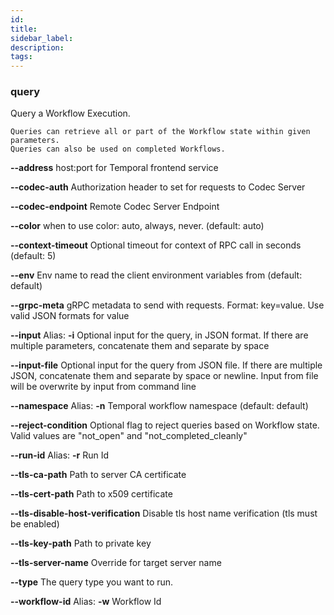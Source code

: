 ```yaml
---
id:
title:
sidebar_label:
description:
tags:
---
```



### query

Query a Workflow Execution.

    Queries can retrieve all or part of the Workflow state within given parameters.
    Queries can also be used on completed Workflows.

**--address**
host:port for Temporal frontend service

**--codec-auth**
Authorization header to set for requests to Codec Server

**--codec-endpoint**
Remote Codec Server Endpoint

**--color**
when to use color: auto, always, never. (default: auto)

**--context-timeout**
Optional timeout for context of RPC call in seconds (default: 5)

**--env**
Env name to read the client environment variables from (default: default)

**--grpc-meta**
gRPC metadata to send with requests. Format: key=value. Use valid JSON formats for value

**--input**
Alias: **-i**
Optional input for the query, in JSON format. If there are multiple parameters, concatenate them and separate by space

**--input-file**
Optional input for the query from JSON file. If there are multiple JSON, concatenate them and separate by space or newline. Input from file will be overwrite by input from command line

**--namespace**
Alias: **-n**
Temporal workflow namespace (default: default)

**--reject-condition**
Optional flag to reject queries based on Workflow state. Valid values are "not_open" and "not_completed_cleanly"

**--run-id**
Alias: **-r**
Run Id

**--tls-ca-path**
Path to server CA certificate

**--tls-cert-path**
Path to x509 certificate

**--tls-disable-host-verification**
Disable tls host name verification (tls must be enabled)

**--tls-key-path**
Path to private key

**--tls-server-name**
Override for target server name

**--type**
The query type you want to run.

**--workflow-id**
Alias: **-w**
Workflow Id


